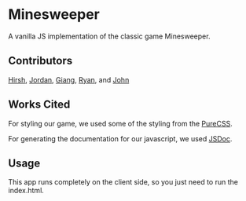 # Minesweeper

A vanilla JS implementation of the classic game Minesweeper. 

## Contributors

[Hirsh](https://github.com/hguha), [Jordan](https://github.com/jordannlove), [Giang](https://github.com/giangpro93), [Ryan](https://github.com/ryanp73), and [John](https://github.com/JohnQuitno)

## Works Cited

For styling our game, we used some of the styling from the [PureCSS](https://purecss.io/).

For generating the documentation for our javascript, we used [JSDoc](http://usejsdoc.org/).

##  Usage

This app runs completely on the client side, so you just need to run the index.html. 
